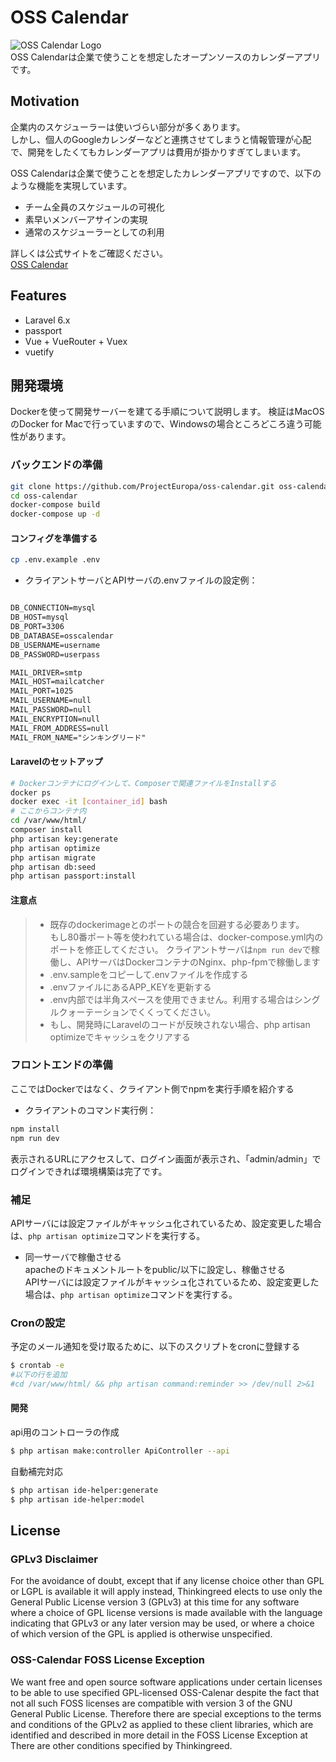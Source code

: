 # OSS Calendar
![OSS Calendar Logo](https://github.com/thinkingreed-inc/oss-calendar/blob/master/resources/nuxt/assets/img/logo.png?raw=true)  
OSS Calendarは企業で使うことを想定したオープンソースのカレンダーアプリです。

## Motivation
企業内のスケジューラーは使いづらい部分が多くあります。  
しかし、個人のGoogleカレンダーなどと連携させてしまうと情報管理が心配で、開発をしたくてもカレンダーアプリは費用が掛かりすぎてしまいます。

OSS Calendarは企業で使うことを想定したカレンダーアプリですので、以下のような機能を実現しています。
- チーム全員のスケジュールの可視化
- 素早いメンバーアサインの実現
- 通常のスケジューラーとしての利用

詳しくは公式サイトをご確認ください。  
[OSS Calendar](https://oss-calendar.com/)

## Features
- Laravel 6.x
- passport
- Vue + VueRouter + Vuex 
- vuetify

## 開発環境
Dockerを使って開発サーバーを建てる手順について説明します。
検証はMacOSのDocker for Macで行っていますので、Windowsの場合ところどころ違う可能性があります。

### バックエンドの準備
```sh
git clone https://github.com/ProjectEuropa/oss-calendar.git oss-calendar
cd oss-calendar
docker-compose build
docker-compose up -d
```
#### コンフィグを準備する
```bash
cp .env.example .env
```
* クライアントサーバとAPIサーバの.envファイルの設定例：  

```txt

DB_CONNECTION=mysql
DB_HOST=mysql
DB_PORT=3306
DB_DATABASE=osscalendar
DB_USERNAME=username
DB_PASSWORD=userpass

MAIL_DRIVER=smtp
MAIL_HOST=mailcatcher
MAIL_PORT=1025
MAIL_USERNAME=null
MAIL_PASSWORD=null
MAIL_ENCRYPTION=null
MAIL_FROM_ADDRESS=null
MAIL_FROM_NAME="シンキングリード"
```

#### Laravelのセットアップ
```bash
# Dockerコンテナにログインして、Composerで関連ファイルをInstallする
docker ps
docker exec -it [container_id] bash
# ここからコンテナ内
cd /var/www/html/
composer install
php artisan key:generate
php artisan optimize
php artisan migrate
php artisan db:seed
php artisan passport:install
```

#### 注意点
>* 既存のdockerimageとのポートの競合を回避する必要あります。  
>もし80番ポート等を使われている場合は、docker-compose.yml内のポートを修正してください。
>クライアントサーバは`npm run dev`で稼働し、APIサーバはDockerコンテナのNginx、php-fpmで稼働します
> * .env.sampleをコピーして.envファイルを作成する  
> * .envファイルにあるAPP_KEYを更新する
> * .env内部では半角スペースを使用できません。利用する場合はシングルクォーテーションでくくってください。
> * もし、開発時にLaravelのコードが反映されない場合、php artisan optimizeでキャッシュをクリアする

### フロントエンドの準備
ここではDockerではなく、クライアント側でnpmを実行手順を紹介する

* クライアントのコマンド実行例： 
```bash
npm install
npm run dev
```

表示されるURLにアクセスして、ログイン画面が表示され、「admin/admin」でログインできれば環境構築は完了です。

### 補足
APIサーバには設定ファイルがキャッシュ化されているため、設定変更した場合は、`php artisan optimize`コマンドを実行する。


* 同一サーバで稼働させる  
apacheのドキュメントルートをpublic/以下に設定し、稼働させる  
APIサーバには設定ファイルがキャッシュ化されているため、設定変更した場合は、`php artisan optimize`コマンドを実行する。

### Cronの設定
予定のメール通知を受け取るために、以下のスクリプトをcronに登録する
```sh
$ crontab -e
#以下の行を追加
#cd /var/www/html/ && php artisan command:reminder >> /dev/null 2>&1
```

#### 開発

api用のコントローラの作成
```bash
$ php artisan make:controller ApiController --api
```

自動補完対応
```bash
$ php artisan ide-helper:generate
$ php artisan ide-helper:model
```

## License
### GPLv3 Disclaimer
For the avoidance of doubt, except that if any license choice
other than GPL or LGPL is available it will apply instead,
Thinkingreed elects to use only the General Public License version 3
(GPLv3) at this time for any software where a choice of GPL
license versions is made available with the language indicating
that GPLv3 or any later version may be used, or where a choice
of which version of the GPL is applied is otherwise unspecified.

### OSS-Calendar FOSS License Exception
We want free and open source software applications under certain
licenses to be able to use specified GPL-licensed OSS-Calenar
despite the fact that not all such FOSS licenses are
compatible with version 3 of the GNU General Public License.
Therefore there are special exceptions to the terms and conditions
of the GPLv2 as applied to these client libraries, which are
identified and described in more detail in the FOSS License
Exception at
There are other conditions specified by Thinkingreed.
